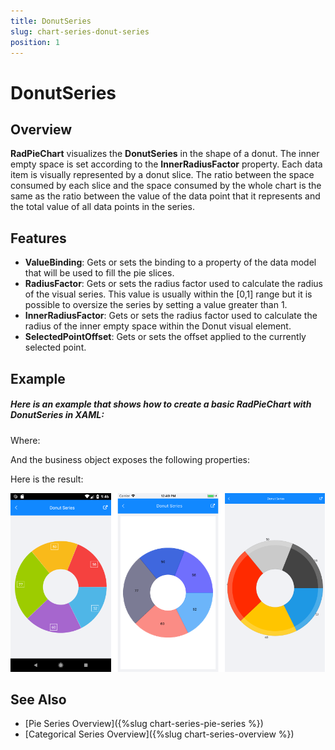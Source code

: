 ```yaml
---
title: DonutSeries
slug: chart-series-donut-series
position: 1
---
```


# DonutSeries #

## Overview ##

**RadPieChart** visualizes the **DonutSeries** in the shape of a donut. The inner empty space is set according to the **InnerRadiusFactor** property. Each data item is visually represented by a donut slice. The ratio between the space consumed by each slice and the space consumed by the whole chart is the same as the ratio between the value of the data point that it represents and the total value of all data points in the series.

## Features ##

- **ValueBinding**: Gets or sets the binding to a property of the data model that will be used to fill the pie slices.
- **RadiusFactor**: Gets or sets the radius factor used to calculate the radius of the visual series. This value is usually within the [0,1] range but it is possible to oversize the series by setting a value greater than 1.
- **InnerRadiusFactor**: Gets or sets the radius factor used to calculate the radius of the inner empty space within the Donut visual element.
- **SelectedPointOffset**: Gets or sets the offset applied to the currently selected point.

## Example ##

##### Here is an example that shows how to create a basic RadPieChart with DonutSeries in **XAML**: #####

<snippet id='chart-series-donut-xaml'/>

Where:

<snippet id='xmlns-telerikchart'/>

And the business object exposes the following properties:

<snippet id='categorical-data-model'/>

Here is the result:

![Basic Donut Series](images/donut-series-basic-example.png)

## See Also

- [Pie Series Overview]({%slug chart-series-pie-series %})
- [Categorical Series Overview]({%slug chart-series-overview %})

